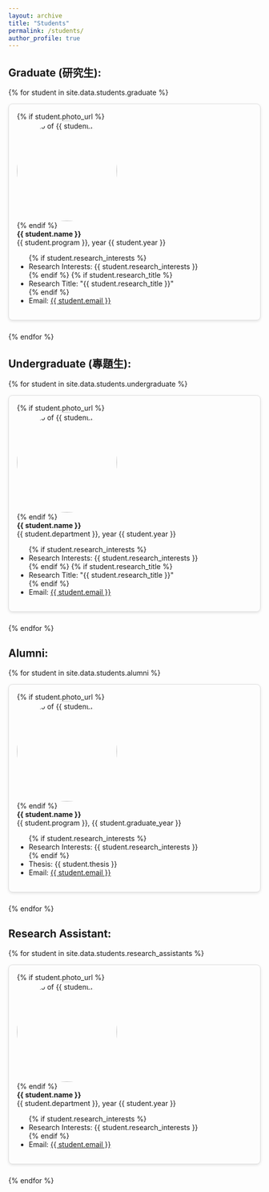 ```yaml
---
layout: archive
title: "Students"
permalink: /students/
author_profile: true
---
```


<style>
  /* Main container for each student block */
  .student-block {
    margin-bottom: 1.5rem;
    border: 1px solid #ddd;
    padding: 1rem;
    border-radius: 8px;
    box-shadow: 0 2px 5px rgba(0, 0, 0, 0.1);
  }

  /* Flex layout for blocks with photo */
  .has-photo .student-block {
    display: flex;
    align-items: flex-start;
  }

  /* Photo container */
  .photo {
    flex: 0 0 200px;
    margin-right: 1rem;
  }

  /* Photo styling */
  .photo img {
    width: 200px;
    height: 200px;
    border-radius: 50%;
    object-fit: cover;
  }

  /* Info container */
  .info {
    flex: 1;
  }

  /* No flex layout for blocks without photo */
  .no-photo .student-block {
    display: block;
    text-align: left;
  }

  /* Responsive styling */
  @media (max-width: 768px) {
    .student-block {
      flex-direction: column;
      align-items: center;
      text-align: center;
    }

    .photo {
      margin-bottom: 1rem;
      margin-right: 0;
    }

    .info {
      text-align: left;
    }
  }
</style>


Graduate (研究生):
-----
{% for student in site.data.students.graduate %}
<div class="{% if student.photo_url %}has-photo{% else %}no-photo{% endif %}">
  <div class="student-block">
    {% if student.photo_url %}
    <div class="photo">
      <img src="{{ student.photo_url }}" alt="Photo of {{ student.name }}">
    </div>
    {% endif %}
    <div class="info">
      <strong>{{ student.name }}</strong>  
      <br>{{ student.program }}, year {{ student.year }}
      <ul>
        {% if student.research_interests %}
        <li>Research Interests: {{ student.research_interests }}</li>
        {% endif %} 
        {% if student.research_title %}
        <li>Research Title: "{{ student.research_title }}"</li>
        {% endif %} 
        <li>Email: <a href="mailto:{{ student.email }}">{{ student.email }}</a></li> 
      </ul>
    </div>
  </div>
</div>
{% endfor %}

Undergraduate (專題生):
-----
{% for student in site.data.students.undergraduate %}
<div class="{% if student.photo_url %}has-photo{% else %}no-photo{% endif %}">
  <div class="student-block">
    {% if student.photo_url %}
    <div class="photo">
      <img src="{{ student.photo_url }}" alt="Photo of {{ student.name }}">
    </div>
    {% endif %}
    <div class="info">
      <strong>{{ student.name }}</strong>  
      <br>{{ student.department }}, year {{ student.year }}
      <ul> 
        {% if student.research_interests %}
        <li>Research Interests: {{ student.research_interests }}</li>
        {% endif %} 
        {% if student.research_title %}
        <li>Research Title: "{{ student.research_title }}"</li>
        {% endif %}
        <li>Email: <a href="mailto:{{ student.email }}">{{ student.email }}</a></li>
      </ul>
    </div>
  </div>
</div>
{% endfor %}

Alumni:
-----
{% for student in site.data.students.alumni %}
<div class="{% if student.photo_url %}has-photo{% else %}no-photo{% endif %}">
  <div class="student-block">
    {% if student.photo_url %}
    <div class="photo">
      <img src="{{ student.photo_url }}" alt="Photo of {{ student.name }}">
    </div>
    {% endif %}
    <div class="info">
      <strong>{{ student.name }}</strong>  
      <br>{{ student.program }}, {{ student.graduate_year }}  
      <ul>
        {% if student.research_interests %}
        <li>Research Interests: {{ student.research_interests }}</li>
        {% endif %} 
        <li>Thesis: {{ student.thesis }}</li>
        <li>Email: <a href="mailto:{{ student.email }}">{{ student.email }}</a></li>
      </ul>
    </div>
  </div>
</div>
{% endfor %}

Research Assistant:
-----
{% for student in site.data.students.research_assistants %}
<div class="{% if student.photo_url %}has-photo{% else %}no-photo{% endif %}">
  <div class="student-block">
    {% if student.photo_url %}
    <div class="photo">
      <img src="{{ student.photo_url }}" alt="Photo of {{ student.name }}">
    </div>
    {% endif %}
    <div class="info">
      <strong>{{ student.name }}</strong>  
      <br>{{ student.department }}, year {{ student.year }}  
      <ul>
        {% if student.research_interests %}
        <li>Research Interests: {{ student.research_interests }}</li>
        {% endif %}  
        <li>Email: <a href="mailto:{{ student.email }}">{{ student.email }}</a></li>
      </ul>
    </div>
  </div>
</div>
{% endfor %}
